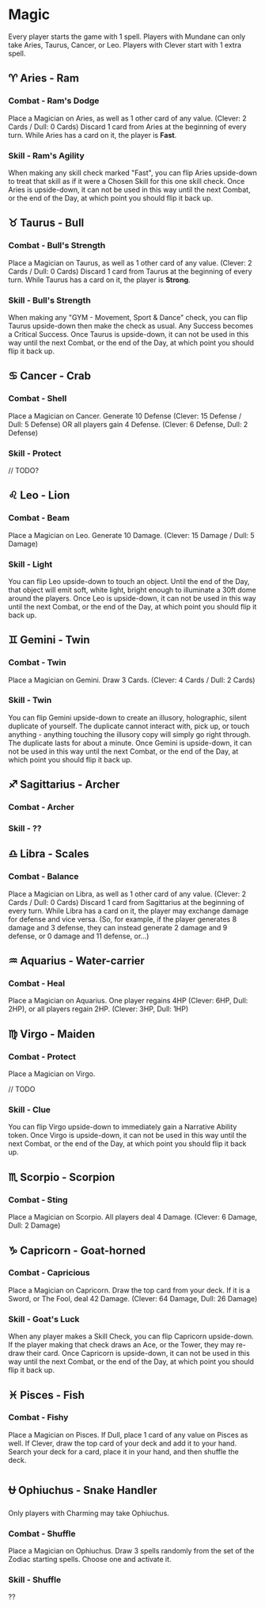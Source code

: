 # Magic
Every player starts the game with 1 spell.
Players with Mundane can only take Aries, Taurus, Cancer, or Leo.
Players with Clever start with 1 extra spell.

## ♈︎ Aries - Ram

### Combat - Ram's Dodge
Place a Magician on Aries, as well as 1 other card of any value. (Clever: 2 Cards / Dull: 0 Cards)
Discard 1 card from Aries at the beginning of every turn.
While Aries has a card on it, the player is **Fast**.

### Skill - Ram's Agility
When making any skill check marked "Fast", you can flip Aries upside-down
to treat that skill as if it were a Chosen Skill for this one skill check.
Once Aries is upside-down, it can not be used in this way until the next Combat,
or the end of the Day, at which point you should flip it back up.

## ♉︎ Taurus - Bull

### Combat - Bull's Strength
Place a Magician on Taurus, as well as 1 other card of any value. (Clever: 2 Cards / Dull: 0 Cards)
Discard 1 card from Taurus at the beginning of every turn.
While Taurus has a card on it, the player is **Strong**.

### Skill - Bull's Strength
When making any "GYM - Movement, Sport & Dance" check, you can flip Taurus upside-down
then make the check as usual. Any Success becomes a Critical Success.
Once Taurus is upside-down, it can not be used in this way until the next Combat,
or the end of the Day, at which point you should flip it back up.

## ♋︎ Cancer - Crab

### Combat - Shell
Place a Magician on Cancer.
Generate 10 Defense (Clever: 15 Defense / Dull: 5 Defense) OR all players gain 4 Defense. (Clever: 6 Defense, Dull: 2 Defense)

### Skill - Protect
// TODO?


## ♌︎ Leo - Lion

### Combat - Beam
Place a Magician on Leo.
Generate 10 Damage. (Clever: 15 Damage / Dull: 5 Damage)

### Skill - Light
You can flip Leo upside-down to touch an object. Until the end of the Day, that object will emit soft, white light,
bright enough to illuminate a 30ft dome around the players.
Once Leo is upside-down, it can not be used in this way until the next Combat,
or the end of the Day, at which point you should flip it back up.

## ♊︎ Gemini - Twin
### Combat - Twin
Place a Magician on Gemini.
Draw 3 Cards. (Clever: 4 Cards / Dull: 2 Cards)

### Skill - Twin
You can flip Gemini upside-down to create an illusory, holographic, silent duplicate of yourself.
The duplicate cannot interact with, pick up, or touch anything - anything touching the illusory copy will simply go right through.
The duplicate lasts for about a minute.
Once Gemini is upside-down, it can not be used in this way until the next Combat,
or the end of the Day, at which point you should flip it back up.

## ♐︎ Sagittarius - Archer

### Combat - Archer

### Skill - ??

## ♎︎ Libra - Scales

### Combat - Balance
Place a Magician on Libra, as well as 1 other card of any value. (Clever: 2 Cards / Dull: 0 Cards)
Discard 1 card from Sagittarius at the beginning of every turn.
While Libra has a card on it, the player may exchange damage for defense and vice versa.
(So, for example, if the player generates 8 damage and 3 defense, they can instead generate 2 damage and 9 defense, or 0 damage and 11 defense, or...)

## ♒︎ Aquarius - Water-carrier

### Combat - Heal
Place a Magician on Aquarius.
One player regains 4HP (Clever: 6HP, Dull: 2HP), or all players regain 2HP. (Clever: 3HP, Dull: 1HP)

## ♍︎ Virgo - Maiden

### Combat - Protect
Place a Magician on Virgo.

// TODO

### Skill - Clue
You can flip Virgo upside-down to immediately gain a Narrative Ability token.
Once Virgo is upside-down, it can not be used in this way until the next Combat,
or the end of the Day, at which point you should flip it back up.

## ♏︎ Scorpio - Scorpion

### Combat - Sting
Place a Magician on Scorpio.
All players deal 4 Damage. (Clever: 6 Damage, Dull: 2 Damage)

## ♑︎ Capricorn - Goat-horned

### Combat - Capricious
Place a Magician on Capricorn.
Draw the top card from your deck. If it is a Sword, or The Fool, deal 42 Damage. (Clever: 64 Damage, Dull: 26 Damage)

### Skill - Goat's Luck
When any player makes a Skill Check, you can flip Capricorn upside-down.
If the player making that check draws an Ace, or the Tower, they may re-draw their card.
Once Capricorn is upside-down, it can not be used in this way until the next Combat,
or the end of the Day, at which point you should flip it back up.

## ♓︎ Pisces - Fish

### Combat - Fishy
Place a Magician on Pisces. If Dull, place 1 card of any value on Pisces as well.
If Clever, draw the top card of your deck and add it to your hand.
Search your deck for a card, place it in your hand, and then shuffle the deck.

## ⛎ Ophiuchus - Snake Handler
Only players with Charming may take Ophiuchus.

### Combat - Shuffle
Place a Magician on Ophiuchus.
Draw 3 spells randomly from the set of the Zodiac starting spells. Choose one and activate it.

### Skill - Shuffle
??